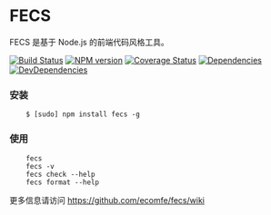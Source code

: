 FECS
==========

FECS 是基于 Node.js 的前端代码风格工具。

[![Build Status](https://travis-ci.org/ecomfe/fecs.svg?branch=master)](http://travis-ci.org/ecomfe/fecs)
[![NPM version](https://badge.fury.io/js/fecs.svg)](http://badge.fury.io/js/fecs)
[![Coverage Status](https://coveralls.io/repos/ecomfe/fecs/badge.png)](https://coveralls.io/r/ecomfe/fecs)
[![Dependencies](http://img.shields.io/david/ecomfe/fecs.svg?style=flat-square)](https://david-dm.org/ecomfe/fecs)
[![DevDependencies](http://img.shields.io/david/dev/ecomfe/fecs.svg?style=flat-square)](https://david-dm.org/ecomfe/fecs)


### 安装

```
    $ [sudo] npm install fecs -g
```

### 使用

```
    fecs
    fecs -v
    fecs check --help
    fecs format --help
```


更多信息请访问 <https://github.com/ecomfe/fecs/wiki>

